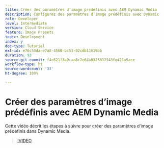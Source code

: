 ```yaml
---
title: Créer des paramètres d’image prédéfinis avec AEM Dynamic Media
description: Configurez des paramètres d’image prédéfinis avec Dynamic Media.
role: Developer
level: Intermediate
version: Cloud Service
feature: Image Presets
topic: Development
index: y
doc-type: Tutorial
exl-id: e76c50da-e7a8-4560-bc53-02cdb13619bb
duration: 93
source-git-commit: f4c621f3a9caa8c2c64b8323312343fe421a5aee
workflow-type: ht
source-wordcount: '33'
ht-degree: 100%

---
```


# Créer des paramètres d’image prédéfinis avec AEM Dynamic Media

Cette vidéo décrit les étapes à suivre pour créer des paramètres d’image prédéfinis dans Dynamic Media.

>[!VIDEO](https://video.tv.adobe.com/v/335459?quality=12&learn=on)
